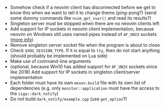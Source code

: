 * Somehow check if a neovim client has disconnected before we get to know this when we want to tell it to change theme (ping-pong?) (send some dummy commands like `nvim_get_vvar()` and read its results?)
* Singleton server must be stopped when there are no neovim clients left
* Add support for IP sockets in neovim client implementation, because neovim on Windows still uses named pipes instead of `AF_UNIX` sockets ([more info](https://github.com/neovim/neovim/issues/11363))
* Remove singleton server socket file when the program is about to close
* Check `$XDG_SESSION_TYPE`. If it is equal to `tty`, then do not start anything (should probably be implemented on Lua side)
* Make use of command-line arguments
* (optional, because Win10 has added support for `AF_UNIX` sockets since like 2018) Add support for IP sockets in singleton client/server implementation
* Each folder must have its own `meson.build` file with its own list of dependencies (e.g. only `monitor::application` must have the access to the `siga::dark_notify`)
* Do not build `dark_notify/example.cpp` (use `get_option`?)
